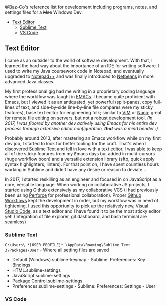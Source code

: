 @Baz-Co's reference list for development including programs, notes, and settings files for a ~~Mac~~ Windows Dev.

- [Text Editor](#text-editor)
  - [Sublime Text](#sublime-text)
  - [VS Code](#vs-code)

## Text Editor

I came as an outsider to the world of software development. With that, I learned the hard way about the importance of an IDE for writing software. 
I used to write my Java coursework code in Notepad, and eventually upgraded to [Notepad++](https://notepad-plus-plus.org/) and was finally introduced to [Netbeans](https://netbeans.org/) 
in more advanced Java classes.

My first professional gig had me writing in a proprietary coding language where the workflow was taught in [EMACs](https://www.gnu.org/software/emacs/). 
I became quite proficient with Emacs, but I viewed it as an antiquated, yet powerful (split-panes, copy full-lines of text, and side-by-side line-by-line file compares were my sticky features), 
base text editor for engineering folk; similar to [VIM](http://www.vim.org/) or [Nano](https://www.nano-editor.org/); great for remote file editing on servers, but not a robust development tool. 
*(In 2017, I was floored by another dev actively using Emacs for his entire dev process through extensive editor configuration, **that** was a mind bender :)*

Probably around 2013, after mastering an Emacs workflow while on my first dev job, I started to look for better tooling for the craft. 
That's when I discovered [Sublime Text][sublime] and fell in love with a text editor. I was able to keep all of the sticky features from my Emacs days but added in multi-cursors (huge workflow boon) 
and a versatile extension library (sftp, quick apply syntax highlighters, linters). For that point on, I have spent countless hours working in Sublime and didn't have any desire or reason to deviate...

In 2017, I started reskilling as an engineer and focused in on JavaScript as a core, versatile language. When working on collaborative JS projects, I started using Github extensively as my collaborative
 VCS (I had previously been using [Perforce](https://www.perforce.com/) for professional collaboration). Proper [Github Workflows](https://guides.github.com/introduction/flow/) 
kept the development in order, but my workflow was in need of tightening. I used this opportunity to pick up the relatively new, [Visual Studio Code][code], 
as a text editor and I have found it to be the most sticky editor yet! (Integration of file explorer, git dashboard, and bash terminal are seamless)

### Sublime Text
[sublime]: https://www.sublimetext.com/

`C:\Users\ *[USER_PROFILE]* \AppData\Roaming\Sublime Text 3\Packages\User` - Where all setting files are saved
- Default (Windows).sublime-keymap - Sublime: Preferences: Key Bindings
- HTML.sublime-settings
- JavaScript.sublime-settings
- Package Control.sublime-settings
- Preferences.sublime-settings - Sublime: Preferences: Settings - User

### VS Code
[code]: https://code.visualstudio.com/
